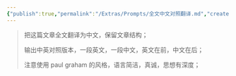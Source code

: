 ```yaml
---
{"publish":true,"permalink":"/Extras/Prompts/全文中文对照翻译.md","created":"2025-06-11","modified":"2025-06-11","cssclasses":""}
---
```



> 把这篇文章全文翻译为中文，保留文章结构；
>
> 输出中英对照版本，一段英文，一段中文，英文在前，中文在后；
>
> 注意使用 paul graham 的风格，语言简洁，真诚，思想有深度；
